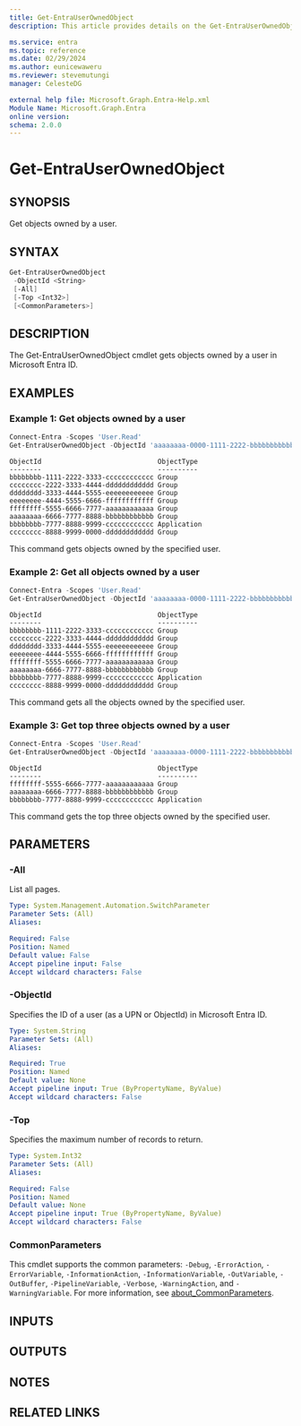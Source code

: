 ```yaml
---
title: Get-EntraUserOwnedObject
description: This article provides details on the Get-EntraUserOwnedObject command.

ms.service: entra
ms.topic: reference
ms.date: 02/29/2024
ms.author: eunicewaweru
ms.reviewer: stevemutungi
manager: CelesteDG

external help file: Microsoft.Graph.Entra-Help.xml
Module Name: Microsoft.Graph.Entra
online version:
schema: 2.0.0
---
```


# Get-EntraUserOwnedObject

## SYNOPSIS

Get objects owned by a user.

## SYNTAX

```powershell
Get-EntraUserOwnedObject 
 -ObjectId <String> 
 [-All] 
 [-Top <Int32>] 
 [<CommonParameters>]
```

## DESCRIPTION

The Get-EntraUserOwnedObject cmdlet gets objects owned by a user in Microsoft Entra ID.

## EXAMPLES

### Example 1: Get objects owned by a user

```powershell
Connect-Entra -Scopes 'User.Read'
Get-EntraUserOwnedObject -ObjectId 'aaaaaaaa-0000-1111-2222-bbbbbbbbbbbb'
```

```Output
ObjectId                             ObjectType
--------                             ----------
bbbbbbbb-1111-2222-3333-cccccccccccc Group
cccccccc-2222-3333-4444-dddddddddddd Group
dddddddd-3333-4444-5555-eeeeeeeeeeee Group
eeeeeeee-4444-5555-6666-ffffffffffff Group
ffffffff-5555-6666-7777-aaaaaaaaaaaa Group
aaaaaaaa-6666-7777-8888-bbbbbbbbbbbb Group
bbbbbbbb-7777-8888-9999-cccccccccccc Application
cccccccc-8888-9999-0000-dddddddddddd Group
```

This command gets objects owned by the specified user.

### Example 2: Get all objects owned by a user

```powershell
Connect-Entra -Scopes 'User.Read'
Get-EntraUserOwnedObject -ObjectId 'aaaaaaaa-0000-1111-2222-bbbbbbbbbbbb' -All 
```

```Output
ObjectId                             ObjectType
--------                             ----------
bbbbbbbb-1111-2222-3333-cccccccccccc Group
cccccccc-2222-3333-4444-dddddddddddd Group
dddddddd-3333-4444-5555-eeeeeeeeeeee Group
eeeeeeee-4444-5555-6666-ffffffffffff Group
ffffffff-5555-6666-7777-aaaaaaaaaaaa Group
aaaaaaaa-6666-7777-8888-bbbbbbbbbbbb Group
bbbbbbbb-7777-8888-9999-cccccccccccc Application
cccccccc-8888-9999-0000-dddddddddddd Group
```

This command gets all the objects owned by the specified user.

### Example 3: Get top three objects owned by a user

```powershell
Connect-Entra -Scopes 'User.Read'
Get-EntraUserOwnedObject -ObjectId 'aaaaaaaa-0000-1111-2222-bbbbbbbbbbbb' -Top 3
```

```output
ObjectId                             ObjectType
--------                             ----------
ffffffff-5555-6666-7777-aaaaaaaaaaaa Group
aaaaaaaa-6666-7777-8888-bbbbbbbbbbbb Group
bbbbbbbb-7777-8888-9999-cccccccccccc Application
```

This command gets the top three objects owned by the specified user.

## PARAMETERS

### -All

List all pages.

```yaml
Type: System.Management.Automation.SwitchParameter
Parameter Sets: (All)
Aliases:

Required: False
Position: Named
Default value: False
Accept pipeline input: False
Accept wildcard characters: False
```

### -ObjectId

Specifies the ID of a user (as a UPN or ObjectId) in Microsoft Entra ID.

```yaml
Type: System.String
Parameter Sets: (All)
Aliases:

Required: True
Position: Named
Default value: None
Accept pipeline input: True (ByPropertyName, ByValue)
Accept wildcard characters: False
```

### -Top

Specifies the maximum number of records to return.

```yaml
Type: System.Int32
Parameter Sets: (All)
Aliases:

Required: False
Position: Named
Default value: None
Accept pipeline input: True (ByPropertyName, ByValue)
Accept wildcard characters: False
```

### CommonParameters

This cmdlet supports the common parameters: `-Debug`, `-ErrorAction`, `-ErrorVariable`, `-InformationAction`, `-InformationVariable`, `-OutVariable`, `-OutBuffer`, `-PipelineVariable`, `-Verbose`, `-WarningAction`, and `-WarningVariable`. For more information, see [about_CommonParameters](https://go.microsoft.com/fwlink/?LinkID=113216).

## INPUTS

## OUTPUTS

## NOTES

## RELATED LINKS
